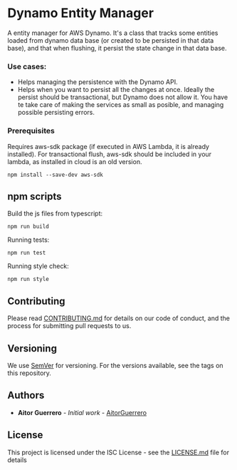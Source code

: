 # Dynamo Entity Manager

A entity manager for AWS Dynamo. It's a class that tracks some entities loaded from dynamo data base (or created to be persisted
in that data base), and that when flushing, it persist the state change in that data base.

### Use cases:

- Helps managing the persistence with the Dynamo API.
- Helps when you want to persist all the changes at once. Ideally the persist should be transactional, but Dynamo does
  not allow it. You have te take care of making the services as small as posible, and managing possible persisting errors.

### Prerequisites

Requires aws-sdk package (if executed in AWS Lambda, it is already installed).
For transactional flush, aws-sdk should be included in your lambda, as installed in cloud is an old version.

```
npm install --save-dev aws-sdk
```

## npm scripts

Build the js files from typescript:

```
npm run build
```

Running tests:

```
npm run test
```

Running style check:

```
npm run style
```

## Contributing

Please read [CONTRIBUTING.md](CONTRIBUTING.md) for details on our code of conduct, and the process for submitting pull requests to us.

## Versioning

We use [SemVer](http://semver.org/) for versioning. For the versions available, see the tags on this repository.

## Authors

- **Aitor Guerrero** - _Initial work_ - [AitorGuerrero](https://github.com/AitorGuerrero)

## License

This project is licensed under the ISC License - see the [LICENSE.md](LICENSE.md) file for details
